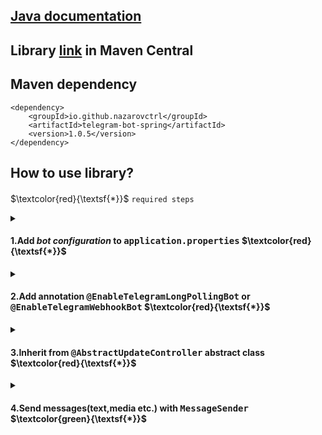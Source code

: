 ## [Java documentation](https://javadoc.io/doc/io.github.nazarovctrl/telegram-bot-spring/1.0.5)
## Library [link](https://central.sonatype.com/artifact/io.github.nazarovctrl/telegram-bot-spring/1.0.5) in Maven Central
## Maven dependency
```
<dependency>
    <groupId>io.github.nazarovctrl</groupId>
    <artifactId>telegram-bot-spring</artifactId>
    <version>1.0.5</version>
</dependency> 
```
## How to use library?
####

$\textcolor{red}{\textsf{*}}$ `required steps`

<details close>
    <summary>
        <h4>
            1.Add <i>bot configuration</i> to <tt><b>application.properties</b></tt>
            $\textcolor{red}{\textsf{*}}$
        </h4>
    </summary>
    <kbd>

        <img width="454" alt="image_2023-08-20_21-00-24"
             src="https://github.com/nazarovctrl/telegram-bot-spring/assets/109890132/f8f653ce-07fa-4d8a-86d0-17389105db8c">
    </kbd>

    ##### $\textcolor{red}{\textsf{Red line}}$ `is always required field`
    ##### `bot.name` your telegram bot username
    ##### `bot.token` your telegram bot token
    ##### `bot.uri` uri to send a request to your application. If you are creating telegram bot with `webhook` you need
    to add `bot.uri` otherwise you don't need
    ##### `bot.base_url` url to send reqeust to your [Local Bot API
    Server](https://core.telegram.org/bots/api#using-a-local-bot-api-server) (by default
    `https://api.telegram.org/bot`). If you are creating telegram bot with [Local Bot API
    Server](https://core.telegram.org/bots/api#using-a-local-bot-api-server) you need to add `bot.base_url` otherwise
    you don't need

</details>

<details close>
    <summary>
        <h4>
            2.Add annotation <tt><b>@EnableTelegramLongPollingBot</b></tt> or <tt><b>@EnableTelegramWebhookBot</b></tt>
            $\textcolor{red}{\textsf{*}}$
        </h4>
    </summary>
    <kbd>
        <img width="616" alt="image_2023-08-20_20-52-11"
             src="https://github.com/nazarovctrl/telegram-bot-spring/assets/109890132/75910725-fd48-4400-9fb0-e06b1dc99e44">
    </kbd>

    ##### Use `@EnableTelegramLongPollingBot` annotation for creating telegram bot ***without*** `webhook`
    ##### Use `@EnableTelegramWebhookBot` annotation for telegram bot ***with*** `webhook`

</details>
<details close>
    <summary>
        <h4>
            3.Inherit from <tt><b>@AbstractUpdateController</b></tt> abstract class
            $\textcolor{red}{\textsf{*}}$
        </h4>
    </summary>
    <kbd><img width="750" alt="image"
              src="https://github.com/nazarovctrl/telegram-bot-spring/assets/109890132/f77b4c72-b1af-4530-933a-152dc826f3a8">
    </kbd>

    ##### Override `handle` method
    ##### Make your class as a `bean`. _In previous picture was used `@Component` annonation for making the class as a
    `bean`_
</details>

<details close>
    <summary>
        <h4>
            4.Send messages(text,media etc.) with <tt><b>MessageSender</b></tt>
            $\textcolor{green}{\textsf{*}}$
        </h4>
    </summary>
    <kbd>
        <img width="509" alt="image_2023-08-20_23-48-20"
             src="https://github.com/nazarovctrl/telegram-bot-spring/assets/109890132/1ddd7b70-cca3-493c-b411-a69c79955821">
    </kbd>
    ##### Inject `MessageSender`
    ##### Use `execute` method of `MessageSender`
    <kbd>
        <img width="562" alt="image_2023-08-20_21-15-45"
             src="https://github.com/nazarovctrl/telegram-bot-spring/assets/109890132/d7c6cade-dfb5-4438-b5cb-8a24382d0ca0">
    </kbd>
</details>
